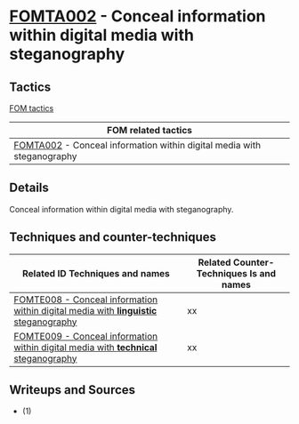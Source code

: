 # [FOMTA002](https://github.com/blue101010/FOM/blob/main/tactics/FOMTA002.md) - Conceal information within digital media with steganography


## Tactics

[FOM tactics](https://github.com/blue101010/FOM/blob/main/tactics/tactics.md)

| FOM related tactics  |
| --------------------------------------- |
| [FOMTA002](https://github.com/blue101010/FOM/blob/main/tactics/FOMTA002.md) - Conceal information within digital media with steganography  |

## Details

Conceal information within digital media with steganography.


## Techniques and counter-techniques

| Related ID Techniques and names    | Related Counter-Techniques Is and names                                            |
| ---------------------------------- | ----------------------------------------------------------------------------------------------------------------------------|
| [FOMTE008 - Conceal information within digital media with **linguistic** steganography](https://github.com/blue101010/FOM/blob/main/techniques/FOMTE008.md) |  xx |
| [FOMTE009 - Conceal information within digital media with **technical** steganography](https://github.com/blue101010/FOM/blob/main/techniques/FOMTE009.md)  |  xx |


## Writeups and Sources

 - (1)